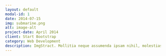 ```yaml
---
layout: default
modal-id: 1
date: 2014-07-15
img: submarine.png
alt: image-alt
project-date: April 2014
client: Start Bootstrap
category: Web Development
description: ImgStract. Mollitia neque assumenda ipsam nihil, molestias magnam, recusandae quos quis inventore quisquam velit asperiores, vitae? Reprehenderit soluta, eos quod consequuntur itaque. Nam.
---
```

